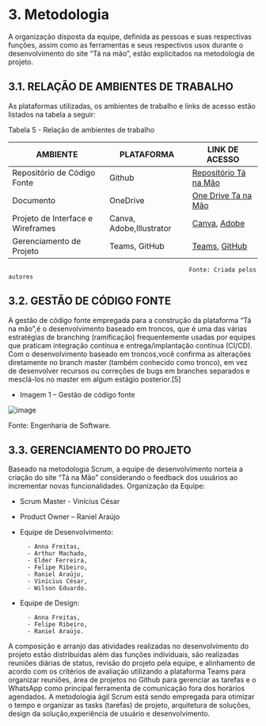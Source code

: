 
# 3. Metodologia


A organização disposta da equipe, definida as pessoas e suas respectivas funções, assim como as ferramentas e seus respectivos usos durante o desenvolvimento do site “Tá na mão”, estão explicitados na metodologia de projeto.

## 3.1. RELAÇÃO DE AMBIENTES DE TRABALHO

As plataformas utilizadas, os ambientes de trabalho e links de acesso estão listados na tabela a seguir:

Tabela 5 - Relação de ambientes de trabalho

| AMBIENTE                              | PLATAFORMA                   |LINK DE ACESSO                 |
|---------------------------------------|------------------------------|-------------------------------|
|Repositório de Código Fonte            | Github                       | [Repositório Tá na Mão](https://github.com/ICEI-PUC-Minas-PMV-ADS/pmv-ads-2022-1-e1-proj-web-t9-ta-na-mao-grupo-6)                              |
|Documento                              | OneDrive                     | [One Drive Ta na Mão](https://sgapucminasbr-my.sharepoint.com/personal/1413187_sga_pucminas_br/_layouts/15/onedrive.aspx?id=%2Fpersonal%2F1413187%5Fsga%5Fpucminas%5Fbr%2FDocuments%2FT%C3%A1%20na%20m%C3%A3o&ga=1)                             |
|Projeto de Interface e Wireframes      | Canva, Adobe,Illustrator     | [Canva](https://www.canva.com/pt_br/), [Adobe](https://www.adobe.com/br/products/illustrator.html)                            |
|Gerenciamento de Projeto               | Teams, GitHub                | [Teams](https://teams.microsoft.com/_#/school/conversations/T09%20-%20Grupo%206?threadId=19:fed0b36a661d4769ab08c75f91497ede@thread.tacv2&ctx=channel), [GitHub](https://github.com/orgs/ICEI-PUC-Minas-PMV-ADS/projects/19)                              |

                                                       Fonte: Criada pelos autores


## 3.2. GESTÃO DE CÓDIGO FONTE

A gestão de código fonte empregada para a construção da plataforma “Tá na mão”,é o desenvolvimento baseado em troncos, que é uma das várias estratégias de branching (ramificação) frequentemente usadas por equipes que praticam integração contínua e entrega/implantação contínua (CI/CD). Com o desenvolvimento baseado em troncos,você confirma as alterações diretamente no branch master (também conhecido como tronco), em vez de desenvolver recursos ou correções de bugs em branches separados
e mesclá-los no master em algum estágio posterior.[5]

- Imagem 1 – Gestão de código fonte

![image](https://user-images.githubusercontent.com/103782980/176069061-ef2a5e82-deec-4c3d-bc67-84663b304517.png)

Fonte: Engenharia de Software.



## 3.3. GERENCIAMENTO DO PROJETO

Baseado na metodologia Scrum, a equipe de desenvolvimento norteia a criação do site “Tá na Mão” considerando o feedback dos usuários ao incrementar novas funcionalidades. Organização da Equipe:

- Scrum Master - Vinícius César
- Product Owner – Raniel Araújo

- Equipe de Desenvolvimento:

        - Anna Freitas,
        - Arthur Machado,
        - Elder Ferreira,
        - Felipe Ribeiro,
        - Raniel Araújo,
        - Vinícius César,
        - Wilson Eduardo.

- Equipe de Design:

        - Anna Freitas,
        - Felipe Ribeiro,
        - Raniel Araújo.

A composição e arranjo das atividades realizadas no desenvolvimento do projeto estão distribuídas além das funções individuais, são realizadas reuniões diárias de status, revisão do projeto pela equipe, e alinhamento de acordo com os critérios de avaliação utilizando a plataforma Teams para organizar reuniões, área de projetos no Github para gerenciar as tarefas e o WhatsApp como principal ferramenta de comunicação fora dos horários agendados.
A metodologia ágil Scrum está sendo empregada para otimizar o tempo e organizar as tasks (tarefas) de projeto, arquitetura de soluções, design da solução,experiência de usuário e desenvolvimento.
